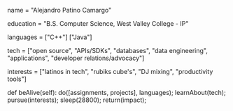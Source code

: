 

name = "Alejandro Patino Camargo"

education = "B.S. Computer Science, West Valley College - IP"

languages = ["C++"] ["Java"]

tech = ["open source", "APIs/SDKs", "databases", "data engineering", "applications",
         "developer relations/advocacy"]

interests = ["latinos in tech", "rubiks cube's",
             "DJ mixing",  "productivity tools"]

def beAlive(self):
  do([assignments, projects], languages);
  learnAbout(tech);
  pursue(interests);
  sleep(28800);
  return(impact);
  
